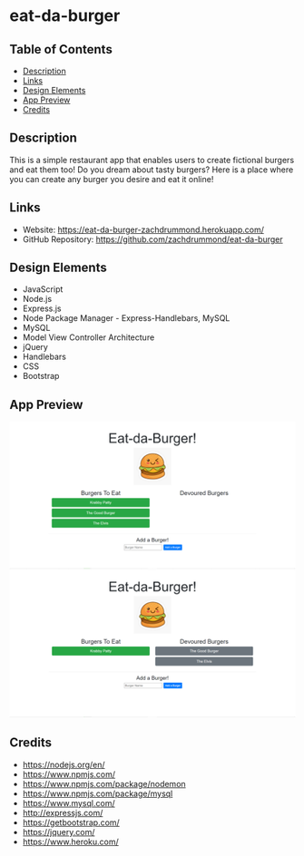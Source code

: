 # eat-da-burger

## Table of Contents
* [Description](#Description)
* [Links](#Links)
* [Design Elements](#Design-Elements)
* [App Preview](#App-Preview)
* [Credits](#Credits)

## Description
This is a simple restaurant app that enables users to create fictional burgers and eat them too! Do you dream about tasty burgers? Here is a place where you can create any burger you desire and eat it online!

## Links
* Website: https://eat-da-burger-zachdrummond.herokuapp.com/
* GitHub Repository: https://github.com/zachdrummond/eat-da-burger

## Design Elements
* JavaScript
* Node.js
* Express.js
* Node Package Manager - Express-Handlebars, MySQL
* MySQL
* Model View Controller Architecture
* jQuery
* Handlebars
* CSS
* Bootstrap

## App Preview
![1](./public/assets/img/Eat-da-Burger1.png)
![2](./public/assets/img/Eat-da-Burger2.png)

## Credits
* https://nodejs.org/en/
* https://www.npmjs.com/
* https://www.npmjs.com/package/nodemon
* https://www.npmjs.com/package/mysql
* https://www.mysql.com/
* http://expressjs.com/
* https://getbootstrap.com/
* https://jquery.com/
* https://www.heroku.com/
